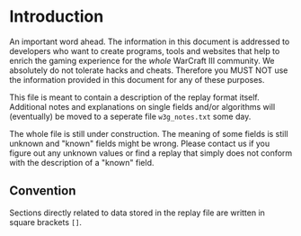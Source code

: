# Introduction

<!-- 1.0 -->

An important word ahead.
The information in this document is addressed to developers who want to create
programs, tools and websites that help to enrich the gaming experience for the
*whole* WarCraft III community.
We absolutely do not tolerate hacks and cheats. Therefore you MUST NOT use
the information provided in this document for any of these purposes.

This file is meant to contain a description of the replay format itself.
Additional notes and explanations on single fields and/or algorithms will
(eventually) be moved to a seperate file `w3g_notes.txt` some day.

The whole file is still under construction. The meaning of some fields is still
unknown and "known" fields might be wrong. Please contact us if you figure out
any unknown values or find a replay that simply does not conform with the
description of a "known" field.

## Convention

Sections directly related to data stored in the replay file are written in
square brackets `[]`.
